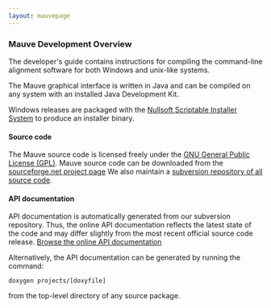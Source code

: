 ```yaml
---
layout: mauvepage
---
```


### Mauve Development Overview
The developer's guide contains instructions for compiling the command-line alignment software for both Windows and unix-like systems.

The Mauve graphical interface is written in Java and can be compiled on any system with an installed Java Development Kit.

Windows releases are packaged with the [Nullsoft Scriptable Installer System](http://nsis.sourceforge.net/Main_Page) to produce an installer binary.

#### Source code 

The Mauve source code is licensed freely under the [GNU General Public License (GPL)](http://www.gnu.org/copyleft/gpl.html).
Mauve source code can be downloaded from the [sourceforge.net project page](http://sf.net/p/mauve)
We also maintain a [subversion repository of all source code](http://sf.net/p/mauve/code).

#### API documentation 

API documentation is automatically generated from our subversion repository. Thus, the online API documentation reflects the latest state of the code and may differ slightly from the most recent official source code release. [Browse the online API documentation](http://gel.ahabs.wisc.edu/apidocs/)

Alternatively, the API documentation can be generated by running the command:

`doxygen projects/[doxyfile]`

from the top-level directory of any source package.
